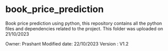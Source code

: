# book_price_prediction
Book price prediction using python, this repository contains all the python files and dependencies related to the project.
This folder was uploaded on 21/10/2023


Owner: Prashant
Modified date: 22/10/2023
Version : V1.2
